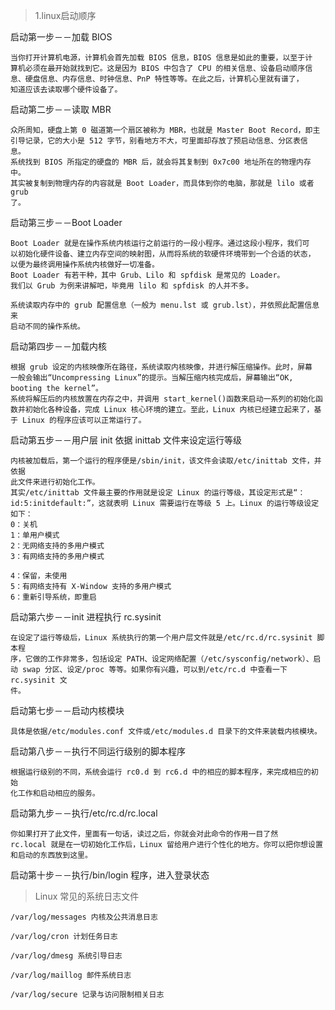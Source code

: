 > 1.linux启动顺序

启动第一步－－加载 BIOS

    当你打开计算机电源，计算机会首先加载 BIOS 信息，BIOS 信息是如此的重要，以至于计
    算机必须在最开始就找到它。这是因为 BIOS 中包含了 CPU 的相关信息、设备启动顺序信
    息、硬盘信息、内存信息、时钟信息、PnP 特性等等。在此之后，计算机心里就有谱了，
    知道应该去读取哪个硬件设备了。
    
启动第二步－－读取 MBR

    众所周知，硬盘上第 0 磁道第一个扇区被称为 MBR，也就是 Master Boot Record，即主
    引导记录，它的大小是 512 字节，别看地方不大，可里面却存放了预启动信息、分区表信
    息。
    系统找到 BIOS 所指定的硬盘的 MBR 后，就会将其复制到 0x7c00 地址所在的物理内存中。
    其实被复制到物理内存的内容就是 Boot Loader，而具体到你的电脑，那就是 lilo 或者 grub
    了。
    
启动第三步－－Boot Loader

    Boot Loader 就是在操作系统内核运行之前运行的一段小程序。通过这段小程序，我们可
    以初始化硬件设备、建立内存空间的映射图，从而将系统的软硬件环境带到一个合适的状态，
    以便为最终调用操作系统内核做好一切准备。
    Boot Loader 有若干种，其中 Grub、Lilo 和 spfdisk 是常见的 Loader。
    我们以 Grub 为例来讲解吧，毕竟用 lilo 和 spfdisk 的人并不多。
    
    系统读取内存中的 grub 配置信息（一般为 menu.lst 或 grub.lst），并依照此配置信息来
    启动不同的操作系统。
    
启动第四步－－加载内核

    根据 grub 设定的内核映像所在路径，系统读取内核映像，并进行解压缩操作。此时，屏幕
    一般会输出“Uncompressing Linux”的提示。当解压缩内核完成后，屏幕输出“OK,
    booting the kernel”。
    系统将解压后的内核放置在内存之中，并调用 start_kernel()函数来启动一系列的初始化函
    数并初始化各种设备，完成 Linux 核心环境的建立。至此，Linux 内核已经建立起来了，基
    于 Linux 的程序应该可以正常运行了。
    
启动第五步－－用户层 init 依据 inittab 文件来设定运行等级

    内核被加载后，第一个运行的程序便是/sbin/init，该文件会读取/etc/inittab 文件，并依据
    此文件来进行初始化工作。
    其实/etc/inittab 文件最主要的作用就是设定 Linux 的运行等级，其设定形式是“：
    id:5:initdefault:”，这就表明 Linux 需要运行在等级 5 上。Linux 的运行等级设定如下：
    0：关机
    1：单用户模式
    2：无网络支持的多用户模式
    3：有网络支持的多用户模式
    
    4：保留，未使用
    5：有网络支持有 X-Window 支持的多用户模式
    6：重新引导系统，即重启
    
启动第六步－－init 进程执行 rc.sysinit

    在设定了运行等级后，Linux 系统执行的第一个用户层文件就是/etc/rc.d/rc.sysinit 脚本程
    序，它做的工作非常多，包括设定 PATH、设定网络配置（/etc/sysconfig/network）、启
    动 swap 分区、设定/proc 等等。如果你有兴趣，可以到/etc/rc.d 中查看一下 rc.sysinit 文
    件。
    
启动第七步－－启动内核模块

    具体是依据/etc/modules.conf 文件或/etc/modules.d 目录下的文件来装载内核模块。
    
启动第八步－－执行不同运行级别的脚本程序

    根据运行级别的不同，系统会运行 rc0.d 到 rc6.d 中的相应的脚本程序，来完成相应的初始
    化工作和启动相应的服务。
    
启动第九步－－执行/etc/rc.d/rc.local

    你如果打开了此文件，里面有一句话，读过之后，你就会对此命令的作用一目了然
    rc.local 就是在一切初始化工作后，Linux 留给用户进行个性化的地方。你可以把你想设置
    和启动的东西放到这里。
    
启动第十步－－执行/bin/login 程序，进入登录状态

> Linux 常见的系统日志文件

    /var/log/messages 内核及公共消息日志
    
    /var/log/cron 计划任务日志
    
    /var/log/dmesg 系统引导日志
    
    /var/log/maillog 邮件系统日志
    
    /var/log/secure 记录与访问限制相关日志